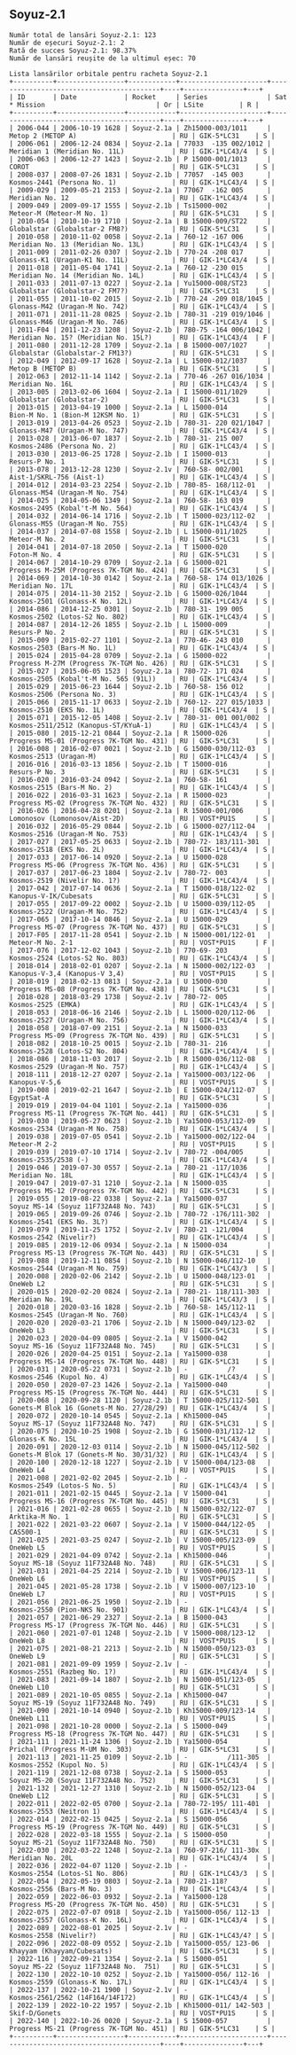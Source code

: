 ## Soyuz-2.1

    Număr total de lansări Soyuz-2.1: 123
    Număr de eșecuri Soyuz-2.1: 2
    Rată de succes Soyuz-2.1: 98.37%
    Număr de lansări reușite de la ultimul eșec: 70
    
    Lista lansărilor orbitale pentru racheta Soyuz-2.1
    +----------+-----------------+------------+----------------------+------------------------------------------+----+---------------+---+
    | ID       | Date            | Rocket     | Series               | Sat * Mission                            | Or | LSite         | R |
    +----------+-----------------+------------+----------------------+------------------------------------------+----+---------------+---+
    | 2006-044 | 2006-10-19 1628 | Soyuz-2.1a | Zh15000-003/1011     | Metop 2 (METOP A)                        | RU | GIK-5*LC31    | S |
    | 2006-061 | 2006-12-24 0834 | Soyuz-2.1a | 77033  -135 002/1012 | Meridian 1 (Meridian No. 11L)            | RU | GIK-1*LC43/4  | S |
    | 2006-063 | 2006-12-27 1423 | Soyuz-2.1b | P 15000-001/1013     | COROT                                    | RU | GIK-5*LC31    | S |
    | 2008-037 | 2008-07-26 1831 | Soyuz-2.1b | 77057  -145 003      | Kosmos-2441 (Persona No. 1)              | RU | GIK-1*LC43/4  | S |
    | 2009-029 | 2009-05-21 2153 | Soyuz-2.1a | 77067  -162 005      | Meridian No. 12                          | RU | GIK-1*LC43/4  | S |
    | 2009-049 | 2009-09-17 1555 | Soyuz-2.1b | Ts15000-002          | Meteor-M (Meteor-M No. 1)                | RU | GIK-5*LC31    | S |
    | 2010-054 | 2010-10-19 1710 | Soyuz-2.1a | B 15000-009/ST22     | Globalstar (Globalstar-2 FM8?)           | RU | GIK-5*LC31    | S |
    | 2010-058 | 2010-11-02 0058 | Soyuz-2.1a | 760-12 -167 006      | Meridian No. 13 (Meridian No. 13L)       | RU | GIK-1*LC43/4  | S |
    | 2011-009 | 2011-02-26 0307 | Soyuz-2.1b | 770-24 -208 017      | Glonass-K1 (Uragan-K1 No. 11L)           | RU | GIK-1*LC43/4  | S |
    | 2011-018 | 2011-05-04 1741 | Soyuz-2.1a | 760-12 -230 015      | Meridian No. 14 (Meridian No. 14L)       | RU | GIK-1*LC43/4  | S |
    | 2011-033 | 2011-07-13 0227 | Soyuz-2.1a | Yu15000-008/ST23     | Globalstar (Globalstar-2 FM7?)           | RU | GIK-5*LC31    | S |
    | 2011-055 | 2011-10-02 2015 | Soyuz-2.1b | 770-24 -209 018/1045 | Glonass-M42 (Uragan-M No. 742)           | RU | GIK-1*LC43/4  | S |
    | 2011-071 | 2011-11-28 0825 | Soyuz-2.1b | 780-31 -219 019/1046 | Glonass-M46 (Uragan-M No. 746)           | RU | GIK-1*LC43/4  | S |
    | 2011-F04 | 2011-12-23 1208 | Soyuz-2.1b | 780-75 -164 006/1042 | Meridian No. 15? (Meridian No. 15L?)     | RU | GIK-1*LC43/4  | F |
    | 2011-080 | 2011-12-28 1709 | Soyuz-2.1a | B 15000-007/1027     | Globalstar (Globalstar-2 FM13?)          | RU | GIK-5*LC31    | S |
    | 2012-049 | 2012-09-17 1628 | Soyuz-2.1a | L 15000-012/1037     | Metop B (METOP B)                        | RU | GIK-5*LC31    | S |
    | 2012-063 | 2012-11-14 1142 | Soyuz-2.1a | 770-46 -267 016/1034 | Meridian No. 16L                         | RU | GIK-1*LC43/4  | S |
    | 2013-005 | 2013-02-06 1604 | Soyuz-2.1a | I 15000-011/1029     | Globalstar (Globalstar-2)                | RU | GIK-5*LC31    | S |
    | 2013-015 | 2013-04-19 1000 | Soyuz-2.1a | L 15000-014          | Bion-M No. 1 (Bion-M 12KSM No. 1)        | RU | GIK-5*LC31    | S |
    | 2013-019 | 2013-04-26 0523 | Soyuz-2.1b | 780-31- 220 021/1047 | Glonass-M47 (Uragan-M No. 747)           | RU | GIK-1*LC43/4  | S |
    | 2013-028 | 2013-06-07 1837 | Soyuz-2.1b | 780-31- 215 007      | Kosmos-2486 (Persona No. 2)              | RU | GIK-1*LC43/4  | S |
    | 2013-030 | 2013-06-25 1728 | Soyuz-2.1b | I 15000-013          | Resurs-P No. 1                           | RU | GIK-5*LC31    | S |
    | 2013-078 | 2013-12-28 1230 | Soyuz-2.1v | 760-58- 002/001      | Aist-1/SKRL-756 (Aist-1)                 | RU | GIK-1*LC43/4  | S |
    | 2014-012 | 2014-03-23 2254 | Soyuz-2.1b | 780-85- 168/112-01   | Glonass-M54 (Uragan-M No. 754)           | RU | GIK-1*LC43/4  | S |
    | 2014-025 | 2014-05-06 1349 | Soyuz-2.1a | 760-58- 163 019      | Kosmos-2495 (Kobal't-M No. 564)          | RU | GIK-1*LC43/4  | S |
    | 2014-032 | 2014-06-14 1716 | Soyuz-2.1b | T 15000-023/112-02   | Glonass-M55 (Uragan-M No. 755)           | RU | GIK-1*LC43/4  | S |
    | 2014-037 | 2014-07-08 1558 | Soyuz-2.1b | L 15000-011/1025     | Meteor-M No. 2                           | RU | GIK-5*LC31    | S |
    | 2014-041 | 2014-07-18 2050 | Soyuz-2.1a | T 15000-020          | Foton-M No. 4                            | RU | GIK-5*LC31    | S |
    | 2014-067 | 2014-10-29 0709 | Soyuz-2.1a | G 15000-021          | Progress M-25M (Progress 7K-TGM No. 424) | RU | GIK-5*LC31    | S |
    | 2014-069 | 2014-10-30 0142 | Soyuz-2.1a | 760-58- 174 013/1026 | Meridian No. 17L                         | RU | GIK-1*LC43/4  | S |
    | 2014-075 | 2014-11-30 2152 | Soyuz-2.1b | G 15000-026/1044     | Kosmos-2501 (Glonass-K No. 12L)          | RU | GIK-1*LC43/4  | S |
    | 2014-086 | 2014-12-25 0301 | Soyuz-2.1b | 780-31- 199 005      | Kosmos-2502 (Lotos-S2 No. 802)           | RU | GIK-1*LC43/4  | S |
    | 2014-087 | 2014-12-26 1855 | Soyuz-2.1b | L 15000-009          | Resurs-P No. 2                           | RU | GIK-5*LC31    | S |
    | 2015-009 | 2015-02-27 1101 | Soyuz-2.1a | 770-46- 243 010      | Kosmos-2503 (Bars-M No. 1L)              | RU | GIK-1*LC43/4  | S |
    | 2015-024 | 2015-04-28 0709 | Soyuz-2.1a | G 15000-022          | Progress M-27M (Progress 7K-TGM No. 426) | RU | GIK-5*LC31    | S |
    | 2015-027 | 2015-06-05 1523 | Soyuz-2.1a | 780-72- 171 024      | Kosmos-2505 (Kobal't-M No. 565 (91L))    | RU | GIK-1*LC43/4  | S |
    | 2015-029 | 2015-06-23 1644 | Soyuz-2.1b | 760-58- 156 012      | Kosmos-2506 (Persona No. 3)              | RU | GIK-1*LC43/4  | S |
    | 2015-066 | 2015-11-17 0633 | Soyuz-2.1b | 760-12- 227 015/1033 | Kosmos-2510 (EKS No. 1L)                 | RU | GIK-1*LC43/4  | S |
    | 2015-071 | 2015-12-05 1408 | Soyuz-2.1v | 780-31- 001 001/002  | Kosmos-2511/2512 (Kanopus-ST/KYuA-1)     | RU | GIK-1*LC43/4  | S |
    | 2015-080 | 2015-12-21 0844 | Soyuz-2.1a | R 15000-026          | Progress MS-01 (Progress 7K-TGM No. 431) | RU | GIK-5*LC31    | S |
    | 2016-008 | 2016-02-07 0021 | Soyuz-2.1b | G 15000-030/112-03   | Kosmos-2513 (Uragan-M)                   | RU | GIK-1*LC43/4  | S |
    | 2016-016 | 2016-03-13 1856 | Soyuz-2.1b | T 15000-016          | Resurs-P No. 3                           | RU | GIK-5*LC31    | S |
    | 2016-020 | 2016-03-24 0942 | Soyuz-2.1a | 760-58- 161          | Kosmos-2515 (Bars-M No. 2)               | RU | GIK-1*LC43/4  | S |
    | 2016-022 | 2016-03-31 1623 | Soyuz-2.1a | R 15000-023          | Progress MS-02 (Progress 7K-TGM No. 432) | RU | GIK-5*LC31    | S |
    | 2016-026 | 2016-04-28 0201 | Soyuz-2.1a | R 15000-001/006      | Lomonosov (Lomonosov/Aist-2D)            | RU | VOST*PU1S     | S |
    | 2016-032 | 2016-05-29 0844 | Soyuz-2.1b | G 15000-027/112-04   | Kosmos-2516 (Uragan-M No. 753)           | RU | GIK-1*LC43/4  | S |
    | 2017-027 | 2017-05-25 0633 | Soyuz-2.1b | 780-72- 183/111-301  | Kosmos-2518 (EKS No. 2L)                 | RU | GIK-1*LC43/4  | S |
    | 2017-033 | 2017-06-14 0920 | Soyuz-2.1a | U 15000-028          | Progress MS-06 (Progress 7K-TGM No. 436) | RU | GIK-5*LC31    | S |
    | 2017-037 | 2017-06-23 1804 | Soyuz-2.1v | 780-72- 003          | Kosmos-2519 (Nivelir No. 1?)             | RU | GIK-1*LC43/4  | S |
    | 2017-042 | 2017-07-14 0636 | Soyuz-2.1a | T 15000-018/122-02   | Kanopus-V-IK/Cubesats                    | RU | GIK-5*LC31    | S |
    | 2017-055 | 2017-09-22 0002 | Soyuz-2.1b | U 15000-039/112-05   | Kosmos-2522 (Uragan-M No. 752)           | RU | GIK-1*LC43/4  | S |
    | 2017-065 | 2017-10-14 0846 | Soyuz-2.1a | U 15000-029          | Progress MS-07 (Progress 7K-TGM No. 437) | RU | GIK-5*LC31    | S |
    | 2017-F05 | 2017-11-28 0541 | Soyuz-2.1b | N 15000-001/122-01   | Meteor-M No. 2-1                         | RU | VOST*PU1S     | F |
    | 2017-076 | 2017-12-02 1043 | Soyuz-2.1b | 770-69- 203          | Kosmos-2524 (Lotos-S2 No. 803)           | RU | GIK-1*LC43/4  | S |
    | 2018-014 | 2018-02-01 0207 | Soyuz-2.1a | N 15000-002/122-03   | Kanopus-V-3,4 (Kanopus-V 3,4)            | RU | VOST*PU1S     | S |
    | 2018-019 | 2018-02-13 0813 | Soyuz-2.1a | U 15000-030          | Progress MS-08 (Progress 7K-TGM No. 438) | RU | GIK-5*LC31    | S |
    | 2018-028 | 2018-03-29 1738 | Soyuz-2.1v | 780-72- 005          | Kosmos-2525 (EMKA)                       | RU | GIK-1*LC43/4  | S |
    | 2018-053 | 2018-06-16 2146 | Soyuz-2.1b | L 15000-020/112-06   | Kosmos-2527 (Uragan-M No. 756)           | RU | GIK-1*LC43/4  | S |
    | 2018-058 | 2018-07-09 2151 | Soyuz-2.1a | N 15000-033          | Progress MS-09 (Progress 7K-TGM No. 439) | RU | GIK-5*LC31    | S |
    | 2018-082 | 2018-10-25 0015 | Soyuz-2.1b | 780-31- 216          | Kosmos-2528 (Lotos-S2 No. 804)           | RU | GIK-1*LC43/4  | S |
    | 2018-086 | 2018-11-03 2017 | Soyuz-2.1b | R 15000-036/112-08   | Kosmos-2529 (Uragan-M No. 757)           | RU | GIK-1*LC43/4  | S |
    | 2018-111 | 2018-12-27 0207 | Soyuz-2.1a | Ya15000-003/122-06   | Kanopus-V-5,6                            | RU | VOST*PU1S     | S |
    | 2019-008 | 2019-02-21 1647 | Soyuz-2.1b | E 15000-024/112-07   | EgyptSat-A                               | RU | GIK-5*LC31    | S |
    | 2019-019 | 2019-04-04 1101 | Soyuz-2.1a | Ya15000-036          | Progress MS-11 (Progress 7K-TGM No. 441) | RU | GIK-5*LC31    | S |
    | 2019-030 | 2019-05-27 0623 | Soyuz-2.1b | Ya15000-053/112-09   | Kosmos-2534 (Uragan-M No. 758)           | RU | GIK-1*LC43/4  | S |
    | 2019-038 | 2019-07-05 0541 | Soyuz-2.1b | Ya15000-002/122-04   | Meteor-M 2-2                             | RU | VOST*PU1S     | S |
    | 2019-039 | 2019-07-10 1714 | Soyuz-2.1v | 780-72 -004/005      | Kosmos-2535/2538 (-)                     | RU | GIK-1*LC43/4  | S |
    | 2019-046 | 2019-07-30 0557 | Soyuz-2.1a | 780-21 -117/1036     | Meridian No. 18L                         | RU | GIK-1*LC43/4  | S |
    | 2019-047 | 2019-07-31 1210 | Soyuz-2.1a | N 15000-035          | Progress MS-12 (Progress 7K-TGM No. 442) | RU | GIK-5*LC31    | S |
    | 2019-055 | 2019-08-22 0338 | Soyuz-2.1a | Ya15000-037          | Soyuz MS-14 (Soyuz 11F732A48 No. 743)    | RU | GIK-5*LC31    | S |
    | 2019-065 | 2019-09-26 0746 | Soyuz-2.1b | 780-72 -176/111-302  | Kosmos-2541 (EKS No. 3L?)                | RU | GIK-1*LC43/4  | S |
    | 2019-079 | 2019-11-25 1752 | Soyuz-2.1v | 780-21 -121/004      | Kosmos-2542 (Nivelir?)                   | RU | GIK-1*LC43/4  | S |
    | 2019-085 | 2019-12-06 0934 | Soyuz-2.1a | N 15000-034          | Progress MS-13 (Progress 7K-TGM No. 443) | RU | GIK-5*LC31    | S |
    | 2019-088 | 2019-12-11 0854 | Soyuz-2.1b | N 15000-046/112-10   | Kosmos-2544 (Uragan-M No. 759)           | RU | GIK-1*LC43/3  | S |
    | 2020-008 | 2020-02-06 2142 | Soyuz-2.1b | U 15000-048/123-01   | OneWeb L2                                | RU | GIK-5*LC31    | S |
    | 2020-015 | 2020-02-20 0824 | Soyuz-2.1a | 780-21- 118/111-303  | Meridian No. 19L                         | RU | GIK-1*LC43/3  | S |
    | 2020-018 | 2020-03-16 1828 | Soyuz-2.1b | 760-58- 145/112-11   | Kosmos-2545 (Uragan-M No. 760)           | RU | GIK-1*LC43/4  | S |
    | 2020-020 | 2020-03-21 1706 | Soyuz-2.1b | N 15000-049/123-02   | OneWeb L3                                | RU | GIK-5*LC31    | S |
    | 2020-023 | 2020-04-09 0805 | Soyuz-2.1a | V 15000-042          | Soyuz MS-16 (Soyuz 11F732A48 No. 745)    | RU | GIK-5*LC31    | S |
    | 2020-026 | 2020-04-25 0151 | Soyuz-2.1a | Ya15000-038          | Progress MS-14 (Progress 7K-TGM No. 448) | RU | GIK-5*LC31    | S |
    | 2020-031 | 2020-05-22 0731 | Soyuz-2.1b | -          /?        | Kosmos-2546 (Kupol No. 4)                | RU | GIK-1*LC43/4  | S |
    | 2020-050 | 2020-07-23 1426 | Soyuz-2.1a | Ya15000-040          | Progress MS-15 (Progress 7K-TGM No. 444) | RU | GIK-5*LC31    | S |
    | 2020-068 | 2020-09-28 1120 | Soyuz-2.1b | T 15000-025/112-501  | Gonets-M Blok 16 (Gonets-M No. 27/28/29) | RU | GIK-1*LC43/4  | S |
    | 2020-072 | 2020-10-14 0545 | Soyuz-2.1a | Kh15000-045          | Soyuz MS-17 (Soyuz 11F732A48 No. 747)    | RU | GIK-5*LC31    | S |
    | 2020-075 | 2020-10-25 1908 | Soyuz-2.1b | G 15000-031/112-12   | Glonass-K No. 15L                        | RU | GIK-1*LC43/4  | S |
    | 2020-091 | 2020-12-03 0114 | Soyuz-2.1b | N 15000-045/112-502  | Gonets-M Blok 17 (Gonets-M No. 30/31/32) | RU | GIK-1*LC43/4  | S |
    | 2020-100 | 2020-12-18 1227 | Soyuz-2.1b | V 15000-004/123-08   | OneWeb L4                                | RU | VOST*PU1S     | S |
    | 2021-008 | 2021-02-02 2045 | Soyuz-2.1b | -                    | Kosmos-2549 (Lotos-S No. 5)              | RU | GIK-1*LC43/4  | S |
    | 2021-011 | 2021-02-15 0445 | Soyuz-2.1a | V 15000-041          | Progress MS-16 (Progress 7K-TGM No. 445) | RU | GIK-5*LC31    | S |
    | 2021-016 | 2021-02-28 0655 | Soyuz-2.1b | N 15000-032/122-07   | Arktika-M No. 1                          | RU | GIK-5*LC31    | S |
    | 2021-022 | 2021-03-22 0607 | Soyuz-2.1a | V 15000-044/122-05   | CAS500-1                                 | RU | GIK-5*LC31    | S |
    | 2021-025 | 2021-03-25 0247 | Soyuz-2.1b | V 15000-005/123-09   | OneWeb L5                                | RU | VOST*PU1S     | S |
    | 2021-029 | 2021-04-09 0742 | Soyuz-2.1a | Kh15000-046          | Soyuz MS-18 (Soyuz 11F732A48 No. 748)    | RU | GIK-5*LC31    | S |
    | 2021-031 | 2021-04-25 2214 | Soyuz-2.1b | V 15000-006/123-11   | OneWeb L6                                | RU | VOST*PU1S     | S |
    | 2021-045 | 2021-05-28 1738 | Soyuz-2.1b | V 15000-007/123-10   | OneWeb L7                                | RU | VOST*PU1S     | S |
    | 2021-056 | 2021-06-25 1950 | Soyuz-2.1b | -                    | Kosmos-2550 (Pion-NKS No. 901)           | RU | GIK-1*LC43/4  | S |
    | 2021-057 | 2021-06-29 2327 | Soyuz-2.1a | B 15000-043          | Progress MS-17 (Progress 7K-TGM No. 446) | RU | GIK-5*LC31    | S |
    | 2021-060 | 2021-07-01 1248 | Soyuz-2.1b | V 15000-008/123-12   | OneWeb L8                                | RU | VOST*PU1S     | S |
    | 2021-075 | 2021-08-21 2213 | Soyuz-2.1b | N 15000-050/123-03   | OneWeb L9                                | RU | GIK-5*LC31    | S |
    | 2021-081 | 2021-09-09 1959 | Soyuz-2.1v | -                    | Kosmos-2551 (Razbeg No. 1?)              | RU | GIK-1*LC43/4  | S |
    | 2021-083 | 2021-09-14 1807 | Soyuz-2.1b | N 15000-051/123-05   | OneWeb L10                               | RU | GIK-5*LC31    | S |
    | 2021-089 | 2021-10-05 0855 | Soyuz-2.1a | Kh15000-047          | Soyuz MS-19 (Soyuz 11F732A48 No. 749)    | RU | GIK-5*LC31    | S |
    | 2021-090 | 2021-10-14 0940 | Soyuz-2.1b | Kh15000-009/123-14   | OneWeb L11                               | RU | VOST*PU1S     | S |
    | 2021-098 | 2021-10-28 0000 | Soyuz-2.1a | S 15000-049          | Progress MS-18 (Progress 7K-TGM No. 447) | RU | GIK-5*LC31    | S |
    | 2021-111 | 2021-11-24 1306 | Soyuz-2.1b | Ya15000-054          | Prichal (Progress M-UM No. 303)          | RU | GIK-5*LC31    | S |
    | 2021-113 | 2021-11-25 0109 | Soyuz-2.1b | -          /111-305  | Kosmos-2552 (Kupol No. 5)                | RU | GIK-1*LC43/4  | S |
    | 2021-119 | 2021-12-08 0738 | Soyuz-2.1a | S 15000-053          | Soyuz MS-20 (Soyuz 11F732A48 No. 752)    | RU | GIK-5*LC31    | S |
    | 2021-132 | 2021-12-27 1310 | Soyuz-2.1b | N 15000-052/123-04   | OneWeb L12                               | RU | GIK-5*LC31    | S |
    | 2022-011 | 2022-02-05 0700 | Soyuz-2.1a | 780-72-195/ 111-401  | Kosmos-2553 (Neitron 1)                  | RU | GIK-1*LC43/4  | S |
    | 2022-014 | 2022-02-15 0425 | Soyuz-2.1a | S 15000-056          | Progress MS-19 (Progress 7K-TGM No. 449) | RU | GIK-5*LC31    | S |
    | 2022-028 | 2022-03-18 1555 | Soyuz-2.1a | S 15000-050          | Soyuz MS-21 (Soyuz 11F732A48 No. 750)    | RU | GIK-5*LC31    | S |
    | 2022-030 | 2022-03-22 1248 | Soyuz-2.1a | 760-97-216/ 111-30x  | Meridian No. 20L                         | RU | GIK-1*LC43/4  | S |
    | 2022-036 | 2022-04-07 1120 | Soyuz-2.1b | -                    | Kosmos-2554 (Lotos-S1 No. 806)           | RU | GIK-1*LC43/3  | S |
    | 2022-054 | 2022-05-19 0803 | Soyuz-2.1a | 780-21-118?          | Kosmos-2556 (Bars-M No. 3)               | RU | GIK-1*LC43/4  | S |
    | 2022-059 | 2022-06-03 0932 | Soyuz-2.1a | Ya15000-128          | Progress MS-20 (Progress 7K-TGM No. 450) | RU | GIK-5*LC31    | S |
    | 2022-075 | 2022-07-07 0918 | Soyuz-2.1b | Ya15000-056/ 112-13  | Kosmos-2557 (Glonass-K No. 16L)          | RU | GIK-1*LC43/4  | S |
    | 2022-089 | 2022-08-01 2025 | Soyuz-2.1v | -                    | Kosmos-2558 (Nivelir?)                   | RU | GIK-1*LC43/4? | S |
    | 2022-096 | 2022-08-09 0552 | Soyuz-2.1b | Ya15000-055/ 123-06  | Khayyam (Khayyam/Cubesats)               | RU | GIK-5*LC31    | S |
    | 2022-116 | 2022-09-21 1354 | Soyuz-2.1a | S 15000-051          | Soyuz MS-22 (Soyuz 11F732A48 No.  751)   | RU | GIK-5*LC31    | S |
    | 2022-130 | 2022-10-10 0252 | Soyuz-2.1b | Ya15000-056/ 112-16  | Kosmos-2559 (Glonass-K No. 17L)          | RU | GIK-1*LC43/4  | S |
    | 2022-137 | 2022-10-21 1900 | Soyuz-2.1v | -                    | Kosmos-2561/2562 (14F164/14F172)         | RU | GIK-1*LC43/4  | S |
    | 2022-139 | 2022-10-22 1957 | Soyuz-2.1b | Kh15000-011/ 142-503 | Skif-D/Gonets                            | RU | VOST*PU1S     | S |
    | 2022-140 | 2022-10-26 0020 | Soyuz-2.1a | S 15000-057          | Progress MS-21 (Progress 7K-TGM No. 451) | RU | GIK-5*LC31    | S |
    +----------+-----------------+------------+----------------------+------------------------------------------+----+---------------+---+
    

